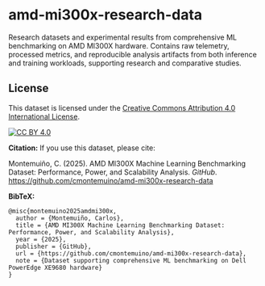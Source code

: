 # amd-mi300x-research-data
Research datasets and experimental results from comprehensive ML benchmarking on AMD MI300X hardware. Contains raw telemetry, processed metrics, and reproducible analysis artifacts from both inference and training workloads, supporting  research  and comparative studies.

## License

This dataset is licensed under the [Creative Commons Attribution 4.0 International License](http://creativecommons.org/licenses/by/4.0/).

[![CC BY 4.0](https://licensebuttons.net/l/by/4.0/88x31.png)](http://creativecommons.org/licenses/by/4.0/)

**Citation:** If you use this dataset, please cite:

Montemuiño, C. (2025). AMD MI300X Machine Learning Benchmarking Dataset: Performance, Power, and Scalability Analysis. *GitHub*. https://github.com/cmontemuino/amd-mi300x-research-data

**BibTeX:**
```
@misc{montemuino2025amdmi300x,
  author = {Montemuiño, Carlos},
  title = {AMD MI300X Machine Learning Benchmarking Dataset: Performance, Power, and Scalability Analysis},
  year = {2025},
  publisher = {GitHub},
  url = {https://github.com/cmontemuino/amd-mi300x-research-data},
  note = {Dataset supporting comprehensive ML benchmarking on Dell PowerEdge XE9680 hardware}
}
```
